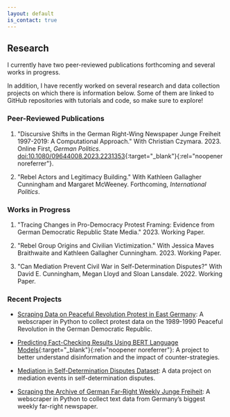 ```yaml
---
layout: default
is_contact: true
---
```


## Research

I currently have two peer-reviewed publications forthcoming and several works in progress. 

In addition, I have recently worked on several research and data collection projects on which there is information below. Some of them are linked to GitHub repositories with tutorials and code, so make sure to explore!

### Peer-Reviewed Publications

1. "Discursive Shifts in the German Right-Wing Newspaper Junge Freiheit 1997-2019: A Computational Approach." With Christian Czymara. 2023. Online First, *German Politics*. [doi:10.1080/09644008.2023.2231353](https://doi.org/10.1080/09644008.2023.2231353){:target="_blank"}{:rel="noopener noreferrer"}.

2. "Rebel Actors and Legitimacy Building." With Kathleen Gallagher Cunningham and Margaret McWeeney. Forthcoming, *International Politics*. 

### Works in Progress

1. "Tracing Changes in Pro-Democracy Protest Framing: Evidence from German Democratic Republic State Media." 2023. Working Paper. 

2. "Rebel Group Origins and Civilian Victimization." With Jessica Maves Braithwaite and Kathleen Gallagher Cunningham. 2023. Working Paper. 

3. "Can Mediation Prevent Civil War in Self-Determination Disputes?" With David E. Cunningham, Megan Lloyd and Sloan Lansdale. 2022. Working Paper.

### Recent Projects

* [Scraping Data on Peaceful Revolution Protest in East Germany](/protest): A webscraper in Python to collect protest data on the 1989-1990 Peaceful Revolution in the German Democratic Republic.

* [Predicting Fact-Checking Results Using BERT Language Models](https://ilcss.umd.edu/political-communication/){:target="_blank"}{:rel="noopener noreferrer"}: A project to better understand disinformation and the impact of counter-strategies.

* [Mediation in Self-Determination Disputes Dataset](/mediation): A data project on mediation events in self-determination disputes.

* [Scraping the Archive of German Far-Right Weekly Junge Freiheit](/jf): A webscraper in Python to collect text data from Germany’s biggest weekly far-right newspaper.
